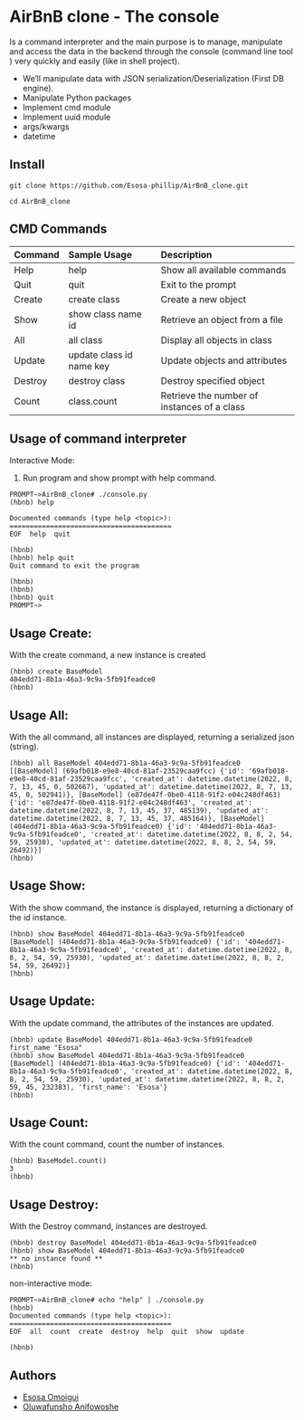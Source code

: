 
# AirBnB clone - The console

Is a command interpreter and the main purpose is to manage, manipulate and access the data in the backend through the console (command line tool ) very quickly and easily (like in shell project).

* We’ll manipulate data with JSON serialization/Deserialization (First DB engine).
* Manipulate Python packages
* Implement cmd module
* Implement uuid module
* args/kwargs
* datetime


## Install
```
git clone https://github.com/Esosa-phillip/AirBnB_clone.git

cd AirBnB_clone
```
    
## CMD Commands




| Command |  Sample Usage     | Description                |
| :-------- | :------- | :------------------------- |
| Help | help |Show all available commands |
|Quit | quit | Exit to the prompt  |
|Create | create class | Create a new object |
| Show |show class name id| Retrieve an object from a file|
| All | all class | Display all objects in class |
| Update | update class id name key| Update objects and attributes|
|Destroy | destroy class| Destroy specified object|
|Count| class.count| Retrieve the number of instances of a class|



## Usage of command interpreter
Interactive Mode:
 
   1. Run program and show prompt with help command.
```
PROMPT~>AirBnB_clone# ./console.py
(hbnb) help

Documented commands (type help <topic>):
========================================
EOF  help  quit

(hbnb)
(hbnb) help quit
Quit command to exit the program

(hbnb)
(hbnb)
(hbnb) quit
PROMPT~>
```
## Usage Create:
 
With the create command, a new instance is created

```
(hbnb) create BaseModel
404edd71-8b1a-46a3-9c9a-5fb91feadce0
(hbnb)

```
## Usage All:

With the all command, all instances are displayed, returning a serialized json (string).

```
(hbnb) all BaseModel 404edd71-8b1a-46a3-9c9a-5fb91feadce0
[[BaseModel] (69afb018-e9e8-40cd-81af-23529caa9fcc) {'id': '69afb018-e9e8-40cd-81af-23529caa9fcc', 'created_at': datetime.datetime(2022, 8, 7, 13, 45, 0, 502667), 'updated_at': datetime.datetime(2022, 8, 7, 13, 45, 0, 502941)}, [BaseModel] (e87de47f-0be0-4118-91f2-e04c248df463) {'id': 'e87de47f-0be0-4118-91f2-e04c248df463', 'created_at': datetime.datetime(2022, 8, 7, 13, 45, 37, 485139), 'updated_at': datetime.datetime(2022, 8, 7, 13, 45, 37, 485164)}, [BaseModel] (404edd71-8b1a-46a3-9c9a-5fb91feadce0) {'id': '404edd71-8b1a-46a3-9c9a-5fb91feadce0', 'created_at': datetime.datetime(2022, 8, 8, 2, 54, 59, 25930), 'updated_at': datetime.datetime(2022, 8, 8, 2, 54, 59, 26492)}]
(hbnb)

```
## Usage Show:

With the show command, the instance is displayed, returning a dictionary of the id instance.

```
(hbnb) show BaseModel 404edd71-8b1a-46a3-9c9a-5fb91feadce0
[BaseModel] (404edd71-8b1a-46a3-9c9a-5fb91feadce0) {'id': '404edd71-8b1a-46a3-9c9a-5fb91feadce0', 'created_at': datetime.datetime(2022, 8, 8, 2, 54, 59, 25930), 'updated_at': datetime.datetime(2022, 8, 8, 2, 54, 59, 26492)}
(hbnb)

```
## Usage Update:

With the update command, the attributes of the instances are updated.
```
(hbnb) update BaseModel 404edd71-8b1a-46a3-9c9a-5fb91feadce0 first_name "Esosa"
(hbnb) show BaseModel 404edd71-8b1a-46a3-9c9a-5fb91feadce0
[BaseModel] (404edd71-8b1a-46a3-9c9a-5fb91feadce0) {'id': '404edd71-8b1a-46a3-9c9a-5fb91feadce0', 'created_at': datetime.datetime(2022, 8, 8, 2, 54, 59, 25930), 'updated_at': datetime.datetime(2022, 8, 8, 2, 59, 45, 232383), 'first_name': 'Esosa'}
(hbnb)
```

## Usage Count:

With the count command, count the number of instances.

```
(hbnb) BaseModel.count()
3
(hbnb)

```
## Usage Destroy:

With the Destroy command, instances are destroyed.
```
(hbnb) destroy BaseModel 404edd71-8b1a-46a3-9c9a-5fb91feadce0
(hbnb) show BaseModel 404edd71-8b1a-46a3-9c9a-5fb91feadce0
** no instance found **
(hbnb)
```


non-interactive mode:

```
PROMPT~>AirBnB_clone# echo "help" | ./console.py
(hbnb)
Documented commands (type help <topic>):
========================================
EOF  all  count  create  destroy  help  quit  show  update

(hbnb)
```

## Authors

- [Esosa Omoigui](https://github.com/Esosa-phillip)
- [Oluwafunsho Anifowoshe](https://github.com/Funshoalice)
